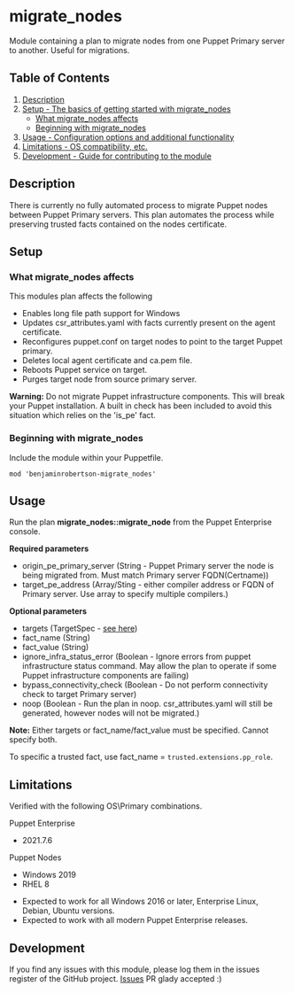 # migrate_nodes

Module containing a plan to migrate nodes from one Puppet Primary server to another. Useful for migrations.

## Table of Contents

1. [Description](#description)
1. [Setup - The basics of getting started with migrate_nodes](#setup)
    * [What migrate_nodes affects](#what-migrate_nodes-affects)
    * [Beginning with migrate_nodes](#beginning-with-migrate_nodes)
1. [Usage - Configuration options and additional functionality](#usage)
1. [Limitations - OS compatibility, etc.](#limitations)
1. [Development - Guide for contributing to the module](#development)

## Description

There is currently no fully automated process to migrate Puppet nodes between Puppet Primary servers. This plan automates the process while preserving trusted facts contained on the nodes certificate.

## Setup

### What migrate_nodes affects

This modules plan affects the following

* Enables long file path support for Windows
* Updates csr_attributes.yaml with facts currently present on the agent certificate.
* Reconfigures puppet.conf on target nodes to point to the target Puppet primary.
* Deletes local agent certificate and ca.pem file.
* Reboots Puppet service on target.
* Purges target node from source primary server.

**Warning:** Do not migrate Puppet infrastructure components. This will break your Puppet installation. A built in check has been included to avoid this situation which relies on the 'is_pe' fact.

### Beginning with migrate_nodes

Include the module within your Puppetfile. 

`mod 'benjaminrobertson-migrate_nodes'`

## Usage

Run the plan **migrate_nodes::migrate_node** from the Puppet Enterprise console.

**Required parameters**
- origin_pe_primary_server (String - Puppet Primary server the node is being migrated from. Must match Primary server FQDN(Certname))
- target_pe_address (Array/Sting - either compiler address or FQDN of Primary server. Use array to specify multiple compilers.)

**Optional parameters**
- targets (TargetSpec - [see here](https://www.puppet.com/docs/bolt/latest/bolt_types_reference.html#targetspec))
- fact_name (String)
- fact_value (String)
- ignore_infra_status_error (Boolean - Ignore errors from puppet infrastructure status command. May allow the plan to operate if some Puppet infrastructure components are failing)
- bypass_connectivity_check (Boolean - Do not perform connectivity check to target Primary server)
- noop (Boolean - Run the plan in noop. csr_attributes.yaml will still be generated, however nodes will not be migrated.)

**Note:** Either targets or fact_name/fact_value must be specified. Cannot specify both.

To specific a trusted fact, use fact_name = `trusted.extensions.pp_role`.

## Limitations

Verified with the following OS\Primary combinations. 

Puppet Enterprise

* 2021.7.6

Puppet Nodes

* Windows 2019
* RHEL 8

- Expected to work for all Windows 2016 or later, Enterprise Linux, Debian, Ubuntu versions.
- Expected to work with all modern Puppet Enterprise releases.

## Development

If you find any issues with this module, please log them in the issues register of the GitHub project. [Issues][1]
PR glady accepted :)

[1]: https://github.com/benjamin-robertson/migrate_nodes/issues